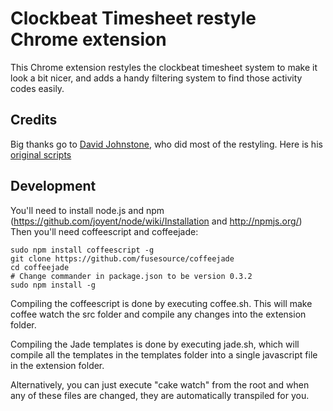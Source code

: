 Clockbeat Timesheet restyle Chrome extension
============================================

This Chrome extension restyles the clockbeat timesheet system to make it look a bit nicer,
and adds a handy filtering system to find those activity codes easily.


Credits
-------
Big thanks go to [David Johnstone](http://davidjohnstone.net), who did most of the restyling.
Here is his [original scripts](http://www.markitdown.net/view/0d60e424)

Development
-----------

You'll need to install node.js and npm (https://github.com/joyent/node/wiki/Installation and http://npmjs.org/)
Then you'll need coffeescript and coffeejade:

    sudo npm install coffeescript -g
    git clone https://github.com/fusesource/coffeejade
    cd coffeejade
    # Change commander in package.json to be version 0.3.2
    sudo npm install -g

Compiling the coffeescript is done by executing coffee.sh. This will make coffee watch the src folder and compile any changes into the extension folder.

Compiling the Jade templates is done by executing jade.sh, which will compile all the templates in the templates folder into a single javascript file in the extension folder.

Alternatively, you can just execute "cake watch" from the root and when any of these files are changed, they are automatically transpiled for you.
